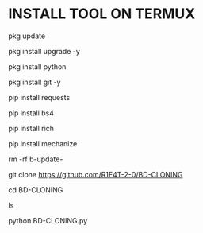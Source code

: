 # INSTALL TOOL ON TERMUX

pkg update 

pkg install upgrade -y

pkg install python

pkg install git -y

pip install requests

pip install bs4

pip install rich

pip install mechanize

rm -rf b-update-

git clone https://github.com/R1F4T-2-0/BD-CLONING

cd BD-CLONING

ls

python BD-CLONING.py



